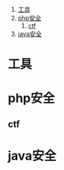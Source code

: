 1. [工具](#工具)
2. [php安全](#php安全)
   1. [ctf](#ctf)
3. [java安全](#java安全)

# 工具
# php安全
## ctf


# java安全